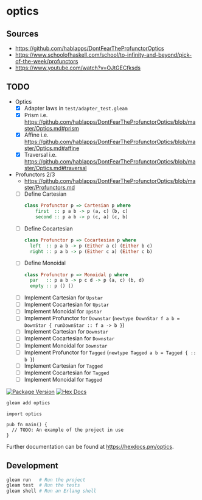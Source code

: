 # optics

## Sources

- https://github.com/hablapps/DontFearTheProfunctorOptics
- https://www.schoolofhaskell.com/school/to-infinity-and-beyond/pick-of-the-week/profunctors
- https://www.youtube.com/watch?v=OJtGECfksds

## TODO

- Optics
  - [x] Adapter laws in `test/adapter_test.gleam`
  - [x] Prism i.e. https://github.com/hablapps/DontFearTheProfunctorOptics/blob/master/Optics.md#prism
  - [x] Affine i.e. https://github.com/hablapps/DontFearTheProfunctorOptics/blob/master/Optics.md#affine
  - [x] Traversal i.e. https://github.com/hablapps/DontFearTheProfunctorOptics/blob/master/Optics.md#traversal
- Profunctors 2/3
  - https://github.com/hablapps/DontFearTheProfunctorOptics/blob/master/Profunctors.md
  - [ ] Define Cartesian
    ```haskell
    class Profunctor p => Cartesian p where
        first  :: p a b -> p (a, c) (b, c)
        second :: p a b -> p (c, a) (c, b)
    ```
  - [ ] Define Cocartesian
    ```haskell
    class Profunctor p => Cocartesian p where
      left  :: p a b -> p (Either a c) (Either b c)
      right :: p a b -> p (Either c a) (Either c b)
    ```
  - [ ] Define Monoidal
    ```haskell
    class Profunctor p => Monoidal p where
      par   :: p a b -> p c d -> p (a, c) (b, d)
      empty :: p () ()
    ```
  - [ ] Implement Cartesian for `Upstar`
  - [ ] Implement Cocartesian for `Upstar`
  - [ ] Implement Monoidal for `Upstar`
  - [ ] Implement Profunctor for `Downstar` (`newtype DownStar f a b = DownStar { runDownStar :: f a -> b }`)
  - [ ] Implement Cartesian for `Downstar`
  - [ ] Implement Cocartesian for `Downstar`
  - [ ] Implement Monoidal for `Downstar`
  - [ ] Implement Profunctor for `Tagged` (`newtype Tagged a b = Tagged { :: b }`)
  - [ ] Implement Cartesian for `Tagged`
  - [ ] Implement Cocartesian for `Tagged`
  - [ ] Implement Monoidal for `Tagged`

[![Package Version](https://img.shields.io/hexpm/v/optics)](https://hex.pm/packages/optics)
[![Hex Docs](https://img.shields.io/badge/hex-docs-ffaff3)](https://hexdocs.pm/optics/)

```sh
gleam add optics
```
```gleam
import optics

pub fn main() {
  // TODO: An example of the project in use
}
```

Further documentation can be found at <https://hexdocs.pm/optics>.

## Development

```sh
gleam run   # Run the project
gleam test  # Run the tests
gleam shell # Run an Erlang shell
```

